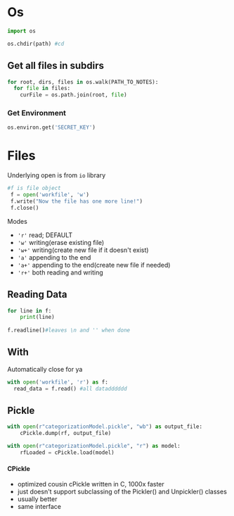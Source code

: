 # Os

```python
import os

os.chdir(path) #cd
```

## Get all files in subdirs
```python
for root, dirs, files in os.walk(PATH_TO_NOTES):
  for file in files:
    curFile = os.path.join(root, file)
```
### Get Environment

```python
os.environ.get('SECRET_KEY')
```

# Files

Underlying open is from `io` library

```python
#f is file object
 f = open('workfile', 'w')
 f.write("Now the file has one more line!")
 f.close()
```

Modes
- `'r'` read; DEFAULT
- `'w'` writing(erase existing file)
- `'w+'` writing(create new file if it doesn't exist)
- `'a'` appending to the end
- `'a+'` appending to the end(create new file if needed)
- `'r+'` both reading and writing

## Reading Data

```python
for line in f:
    print(line)
    
f.readline()#leaves \n and '' when done
```

## With

Automatically close for ya
```python
with open('workfile', 'r') as f:
  read_data = f.read() #all datadddddd
```

## Pickle

```python
with open(r"categorizationModel.pickle", "wb") as output_file:
    cPickle.dump(rf, output_file)

with open(r"categorizationModel.pickle", "r") as model:
    rfLoaded = cPickle.load(model)
```

#### CPickle
- optimized cousin cPickle written in C, 1000x faster
- just doesn't support subclassing of the Pickler() and Unpickler() classes
- usually better
- same interface
